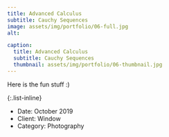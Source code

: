 ```yaml
---
title: Advanced Calculus
subtitle: Cauchy Sequences
image: assets/img/portfolio/06-full.jpg
alt: 

caption:
  title: Advanced Calculus
  subtitle: Cauchy Sequences
  thumbnail: assets/img/portfolio/06-thumbnail.jpg
---
```


Here is the fun stuff :)

{:.list-inline}
- Date: October 2019
- Client: Window
- Category: Photography


